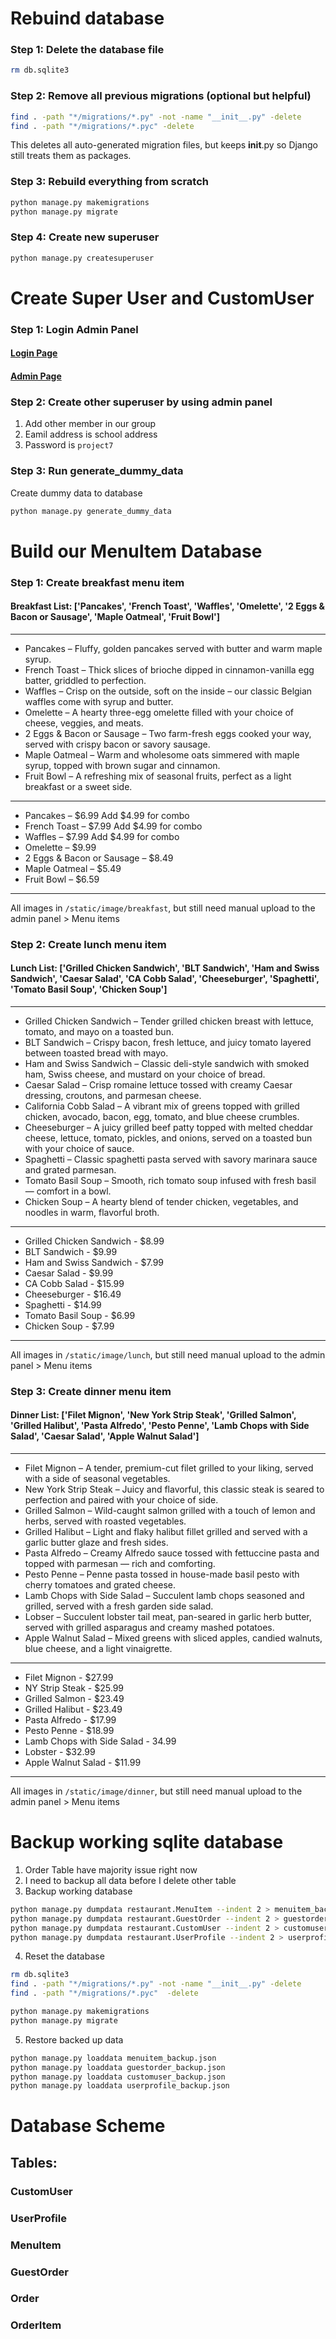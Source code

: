 # Rebuind database
### Step 1: Delete the database file
```bash
rm db.sqlite3
```

### Step 2: Remove all previous migrations (optional but helpful)
```bash
find . -path "*/migrations/*.py" -not -name "__init__.py" -delete
find . -path "*/migrations/*.pyc" -delete
```
This deletes all auto-generated migration files, but keeps __init__.py so Django still treats them as packages.

### Step 3: Rebuild everything from scratch
```bash
python manage.py makemigrations
python manage.py migrate
```

### Step 4: Create new superuser
```bash
python manage.py createsuperuser
```

# Create Super User and CustomUser
### Step 1: Login Admin Panel
#### [Login Page](http://127.0.0.1:8000/admin/login/?next=/admin/)
#### [Admin Page](http://127.0.0.1:8000/admin/)

### Step 2: Create other superuser by using admin panel
1. Add other member in our group
2. Eamil address is school address
3. Password is `project7`

### Step 3: Run generate_dummy_data
Create dummy data to database
```bash
python manage.py generate_dummy_data
```

# Build our MenuItem Database
### Step 1: Create breakfast menu item

#### Breakfast List: ['Pancakes', 'French Toast', 'Waffles', 'Omelette', '2 Eggs & Bacon or Sausage', 'Maple Oatmeal', 'Fruit Bowl']
---
+ Pancakes – Fluffy, golden pancakes served with butter and warm maple syrup.
+ French Toast – Thick slices of brioche dipped in cinnamon-vanilla egg batter, griddled to perfection.
+ Waffles – Crisp on the outside, soft on the inside – our classic Belgian waffles come with syrup and butter.
+ Omelette – A hearty three-egg omelette filled with your choice of cheese, veggies, and meats.
+ 2 Eggs & Bacon or Sausage – Two farm-fresh eggs cooked your way, served with crispy bacon or savory sausage.
+ Maple Oatmeal – Warm and wholesome oats simmered with maple syrup, topped with brown sugar and cinnamon.
+ Fruit Bowl – A refreshing mix of seasonal fruits, perfect as a light breakfast or a sweet side.
---
+ Pancakes – $6.99 Add $4.99 for combo
+ French Toast – $7.99 Add $4.99 for combo
+ Waffles – $7.99 Add $4.99 for combo
+ Omelette – $9.99
+ 2 Eggs & Bacon or Sausage – $8.49
+ Maple Oatmeal – $5.49
+ Fruit Bowl – $6.59
---
All images in `/static/image/breakfast`, but still need manual upload to the admin panel > Menu items

### Step 2: Create lunch menu item
#### Lunch List: ['Grilled Chicken Sandwich', 'BLT Sandwich', 'Ham and Swiss Sandwich', 'Caesar Salad', 'CA Cobb Salad', 'Cheeseburger', 'Spaghetti', 'Tomato Basil Soup', 'Chicken Soup']
---
+ Grilled Chicken Sandwich – Tender grilled chicken breast with lettuce, tomato, and mayo on a toasted bun.
+ BLT Sandwich – Crispy bacon, fresh lettuce, and juicy tomato layered between toasted bread with mayo.
+ Ham and Swiss Sandwich – Classic deli-style sandwich with smoked ham, Swiss cheese, and mustard on your choice of bread.
+ Caesar Salad – Crisp romaine lettuce tossed with creamy Caesar dressing, croutons, and parmesan cheese.
+ California Cobb Salad – A vibrant mix of greens topped with grilled chicken, avocado, bacon, egg, tomato, and blue cheese crumbles.
+ Cheeseburger – A juicy grilled beef patty topped with melted cheddar cheese, lettuce, tomato, pickles, and onions, served on a toasted bun with your choice of sauce.
+ Spaghetti – Classic spaghetti pasta served with savory marinara sauce and grated parmesan.
+ Tomato Basil Soup – Smooth, rich tomato soup infused with fresh basil — comfort in a bowl.
+ Chicken Soup – A hearty blend of tender chicken, vegetables, and noodles in warm, flavorful broth.
---
+ Grilled Chicken Sandwich - $8.99
+ BLT Sandwich - $9.99
+ Ham and Swiss Sandwich - $7.99
+ Caesar Salad - $9.99
+ CA Cobb Salad - $15.99
+ Cheeseburger - $16.49
+ Spaghetti - $14.99
+ Tomato Basil Soup - $6.99
+ Chicken Soup - $7.99
---
All images in `/static/image/lunch`, but still need manual upload to the admin panel > Menu items

### Step 3: Create dinner menu item
#### Dinner List: ['Filet Mignon', 'New York Strip Steak', 'Grilled Salmon', 'Grilled Halibut', 'Pasta Alfredo', 'Pesto Penne', 'Lamb Chops with Side Salad', 'Caesar Salad', 'Apple Walnut Salad']
---
+ Filet Mignon – A tender, premium-cut filet grilled to your liking, served with a side of seasonal vegetables.
+ New York Strip Steak – Juicy and flavorful, this classic steak is seared to perfection and paired with your choice of side.
+ Grilled Salmon – Wild-caught salmon grilled with a touch of lemon and herbs, served with roasted vegetables.
+ Grilled Halibut – Light and flaky halibut fillet grilled and served with a garlic butter glaze and fresh sides.
+ Pasta Alfredo – Creamy Alfredo sauce tossed with fettuccine pasta and topped with parmesan — rich and comforting.
+ Pesto Penne – Penne pasta tossed in house-made basil pesto with cherry tomatoes and grated cheese.
+ Lamb Chops with Side Salad – Succulent lamb chops seasoned and grilled, served with a fresh garden side salad.
+ Lobser – Succulent lobster tail meat, pan-seared in garlic herb butter, served with grilled asparagus and creamy mashed potatoes.
+ Apple Walnut Salad – Mixed greens with sliced apples, candied walnuts, blue cheese, and a light vinaigrette.
---
+ Filet Mignon - $27.99
+ NY Strip Steak - $25.99
+ Grilled Salmon - $23.49
+ Grilled Halibut - $23.49
+ Pasta Alfredo - $17.99
+ Pesto Penne - $18.99
+ Lamb Chops with Side Salad - 34.99
+ Lobster - $32.99
+ Apple Walnut Salad - $11.99
---
All images in `/static/image/dinner`, but still need manual upload to the admin panel > Menu items

# Backup working sqlite database
1. Order Table have majority issue right now
2. I need to backup all data before I delete other table
3. Backup working database
```bash
python manage.py dumpdata restaurant.MenuItem --indent 2 > menuitem_backup.json
python manage.py dumpdata restaurant.GuestOrder --indent 2 > guestorder_backup.json
python manage.py dumpdata restaurant.CustomUser --indent 2 > customuser_backup.json
python manage.py dumpdata restaurant.UserProfile --indent 2 > userprofile_backup.json
```
4. Reset the database
```bash
rm db.sqlite3
find . -path "*/migrations/*.py" -not -name "__init__.py" -delete
find . -path "*/migrations/*.pyc"  -delete

python manage.py makemigrations
python manage.py migrate
```
5. Restore backed up data
```bash
python manage.py loaddata menuitem_backup.json
python manage.py loaddata guestorder_backup.json
python manage.py loaddata customuser_backup.json
python manage.py loaddata userprofile_backup.json
``` 

# Database Scheme
## Tables:
### CustomUser
### UserProfile
### MenuItem
### GuestOrder
### Order
### OrderItem